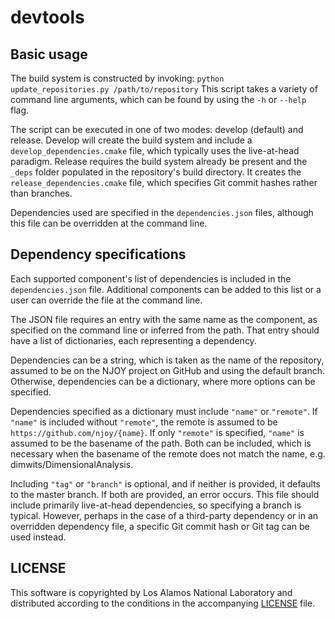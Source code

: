 # devtools

## Basic usage

The build system is constructed by invoking:
`python update_repositories.py /path/to/repository`
This script takes a variety of command line arguments, which can be found by using the `-h` or `--help` flag.

The script can be executed in one of two modes: develop (default) and release.  Develop will create the build system and include a `develop_dependencies.cmake` file, which typically uses the live-at-head paradigm.  Release requires the build system already be present and the `_deps` folder populated in the repository's build directory.  It creates the `release_dependencies.cmake` file, which specifies Git commit hashes rather than branches.

Dependencies used are specified in the `dependencies.json` files, although this file can be overridden at the command line.


## Dependency specifications
Each supported component's list of dependencies is included in the `dependencies.json` file.  Additional components can be added to this list or a user can override the file at the command line.

The JSON file requires an entry with the same name as the component, as specified on the command line or inferred from the path.  That entry should have a list of dictionaries, each representing a dependency.

Dependencies can be a string, which is taken as the name of the repository, assumed to be on the NJOY project on GitHub and using the default branch.  Otherwise, dependencies can be a dictionary, where more options can be specified.

Dependencies specified as a dictionary must include `"name"` or `"remote"`.  If `"name"` is included without  `"remote"`, the remote is assumed to be `https://github.com/njoy/{name}`.  If only  `"remote"` is specified,  `"name"` is assumed to be the basename of the path.  Both can be included, which is necessary when the basename of the remote does not match the name, e.g. dimwits/DimensionalAnalysis.

Including `"tag"` or `"branch"` is optional, and if neither is provided, it defaults to the master branch.  If both are provided, an error occurs.  This file should include primarily live-at-head dependencies, so specifying a branch is typical.  However, perhaps in the case of a third-party dependency or in an overridden dependency file, a specific Git commit hash or Git tag can be used instead.

## LICENSE
This software is copyrighted by Los Alamos National Laboratory and distributed according to the conditions in the accompanying [LICENSE](LICENSE) file.
